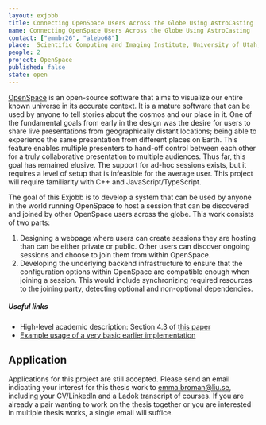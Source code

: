 ```yaml
---
layout: exjobb
title: Connecting OpenSpace Users Across the Globe Using AstroCasting 
name: Connecting OpenSpace Users Across the Globe Using AstroCasting 
contact: ["emmbr26", "alebo68"]
place:  Scientific Computing and Imaging Institute, University of Utah, Salt Lake City
people: 2
project: OpenSpace
published: false
state: open
---
```


[OpenSpace](https://openspaceproject.com) is an open-source software that aims to visualize our entire known universe in its accurate context.  It is a mature software that can be used by anyone to tell stories about the cosmos and our place in it.  One of the fundamental goals from early in the design was the desire for users to share live presentations from geographically distant locations;  being able to experience the same presentation from different places on Earth.  This feature enables multiple presenters to hand-off control between each other for a truly collaborative presentation to multiple audiences.  Thus far, this goal has remained elusive.  The support for ad-hoc sessions exists, but it requires a level of setup that is infeasible for the average user.  This project will require familiarity with C++ and JavaScript/TypeScript.

The goal of this Exjobb is to develop a system that can be used by anyone in the world running OpenSpace to host a session that can be discovered and joined by other OpenSpace users across the globe.  This work consists of two parts:
  1. Designing a webpage where users can create sessions they are hosting than can be either private or public.  Other users can discover ongoing sessions and choose to join them from within OpenSpace.
  1. Developing the underlying backend infrastructure to ensure that the configuration options within OpenSpace are compatible enough when joining a session.  This would include synchronizing required resources to the joining party, detecting optional and non-optional dependencies.

##### Useful links
- High-level academic description: Section 4.3 of [this paper](https://alexanderbock.github.io/papers/vis19-bock-openspace-system.pdf)
- [Example usage of a very basic earlier implementation](https://www.youtube.com/watch?v=oEFz5JxLd8w)

## Application
<!--
Please send an email indicating your interest for this or other thesis works to [emma.broman@liu.se](mailto:emma.broman@liu.se) including your CV/LinkedIn and a Ladok transcript of courses until EOD **15th of October, 2022**. If you are already a pair wanting to work on the thesis together or you are interested in multiple thesis works, a single email will suffice. 

Applications are accepted on a rolling basis.
-->

Applications for this project are still accepted. Please send an email indicating your interest for this thesis work to [emma.broman@liu.se](mailto:emma.broman@liu.se), including your CV/LinkedIn and a Ladok transcript of courses. If you are already a pair wanting to work on the thesis together or you are interested in multiple thesis works, a single email will suffice.
